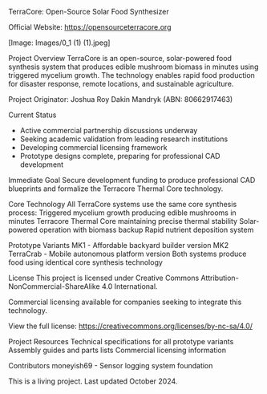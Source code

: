 TerraCore: Open-Source Solar Food Synthesizer

Official Website: https://opensourceterracore.org

[Image: Images/0_1 (1) (1).jpeg]

Project Overview
TerraCore is an open-source, solar-powered food synthesis system that produces edible mushroom biomass in minutes using triggered mycelium growth. The technology enables rapid food production for disaster response, remote locations, and sustainable agriculture.

Project Originator: Joshua Roy Dakin Mandryk (ABN: 80662917463)

Current Status
- Active commercial partnership discussions underway
- Seeking academic validation from leading research institutions  
- Developing commercial licensing framework
- Prototype designs complete, preparing for professional CAD development

Immediate Goal
Secure development funding to produce professional CAD blueprints and formalize the Terracore Thermal Core technology.

Core Technology
All TerraCore systems use the same core synthesis process:
Triggered mycelium growth producing edible mushrooms in minutes
Terracore Thermal Core maintaining precise thermal stability
Solar-powered operation with biomass backup
Rapid nutrient deposition system

Prototype Variants
MK1 - Affordable backyard builder version
MK2 TerraCrab - Mobile autonomous platform version
Both systems produce food using identical core synthesis technology

License
This project is licensed under Creative Commons Attribution-NonCommercial-ShareAlike 4.0 International.

Commercial licensing available for companies seeking to integrate this technology.

View the full license: https://creativecommons.org/licenses/by-nc-sa/4.0/

Project Resources
Technical specifications for all prototype variants
Assembly guides and parts lists
Commercial licensing information

Contributors
moneyish69 - Sensor logging system foundation

This is a living project. Last updated October 2024.

